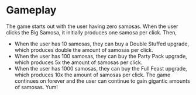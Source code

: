 # Gameplay
The game starts out with the user having zero samosas. When the user clicks the Big Samosa, it initially produces one samosa per click. Then,

- When the user has 10 samosas, they can buy a Double Stuffed upgrade, which produces double the amount of samosas per click.
- When the user has 100 samosas, they can buy the Party Pack upgrade, which produces 5x the amount of samosas per click.
- When the user has 1000 samosas, they can buy the Full Feast upgrade, which produces 10x the amount of samosas per click.
The game continues on forever and the user can continue to gain gigantic amounts of samosas. Yum!
